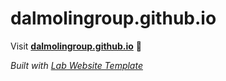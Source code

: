 
# dalmolingroup.github.io

Visit **[dalmolingroup.github.io](https://dalmolingroup.github.io)** 🚀

_Built with [Lab Website Template](https://greene-lab.gitbook.io/lab-website-template-docs)_


